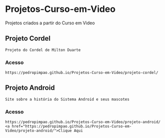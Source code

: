 # Projetos-Curso-em-Video
 Projetos criados a partir do Curso em Video

## Projeto Cordel
    Projeto do Cordel de Milton Duarte

### Acesso
    https://pedropimpao.github.io/Projetos-Curso-em-Video/projeto-cordel/

## Projeto Android
    Site sobre a história do Sistema Android e seus mascotes

### Acesso
    https://pedropimpao.github.io/Projetos-Curso-em-Video/projeto-android/
    <a href="https://pedropimpao.github.io/Projetos-Curso-em-Video/projeto-android/">Clique Aqui
